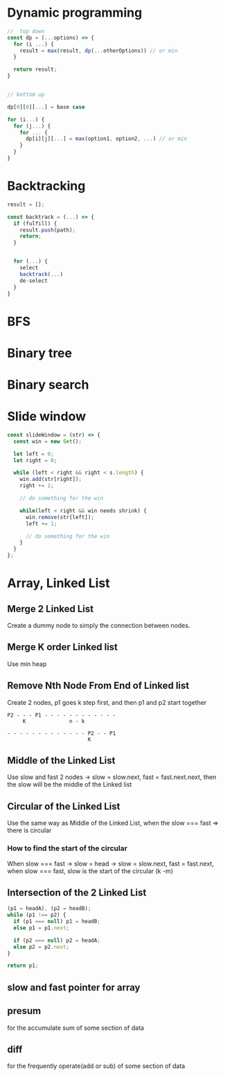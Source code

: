 # Dynamic programming

```js
//  top down
const dp = (...options) => {
  for (i ...) {
    result = max(result, dp(...otherOptions)) // or min
  }

  return result;
}


// bottom up

dp[0][0][...] = base case

for (i...) {
  for (j...) {
    for ... {
      dp[i][j][...] = max(option1, option2, ...) // or min
    }
  }
}
```

# Backtracking

```js
result = [];

const backtrack = (...) => {
  if (fulfill) {
    result.push(path);
    return;
  }


  for (...) {
    select
    backtrack(...)
    de-select
  }
}
```

# BFS

# Binary tree

# Binary search

# Slide window

```js
const slideWindow = (str) => {
  const win = new Set();

  let left = 0;
  let right = 0;

  while (left < right && right < s.length) {
    win.add(str[right]);
    right += 1;

    // do something for the win

    while(left < right && win needs shrink) {
      win.remove(str[left]);
      left += 1;

      // do something for the win
    }
  }
};
```

# Array, Linked List

## Merge 2 Linked List

Create a dummy node to simply the connection between nodes.

## Merge K order Linked list

Use min heap

## Remove Nth Node From End of Linked list

Create 2 nodes, p1 goes k step first, and then p1 and p2 start together

```
P2 - - - P1 - - - - - - - - - - - -
     K              n - k

- - - - - - - - - - - - - P2 - - P1
                          K
```

## Middle of the Linked List

Use slow and fast 2 nodes -> slow = slow.next, fast = fast.next.next,
then the slow will be the middle of the Linked list

## Circular of the Linked List

Use the same way as Middle of the Linked List, when the slow === fast => there is circular

### How to find the start of the circular

When slow === fast -> slow = head -> slow = slow.next, fast = fast.next,
when slow === fast, slow is the start of the circular (k -m)

## Intersection of the 2 Linked List

```js
(p1 = headA), (p2 = headB);
while (p1 !== p2) {
  if (p1 === null) p1 = headB;
  else p1 = p1.next;

  if (p2 === null) p2 = headA;
  else p2 = p2.next;
}

return p1;
```

## slow and fast pointer for array

## presum

for the accumulate sum of some section of data

## diff

for the frequently operate(add or sub) of some section of data
